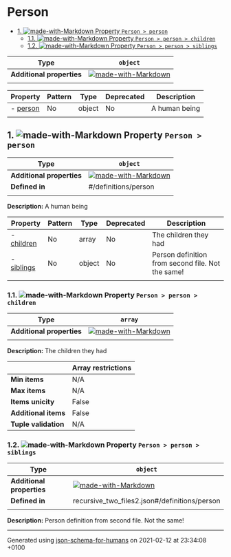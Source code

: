 # Person

- [1. ![made-with-Markdown](https://img.shields.io/badge/Optional-yellow) Property `Person > person`](#person)
  - [1.1. ![made-with-Markdown](https://img.shields.io/badge/Optional-yellow) Property `Person > person > children`](#person_children)
  - [1.2. ![made-with-Markdown](https://img.shields.io/badge/Optional-yellow) Property `Person > person > siblings`](#person_siblings)

| Type | `object` |
| ---- | --- |
| **Additional properties** |[![made-with-Markdown](https://img.shields.io/badge/Any%20type-allowed-green)](# "Additional Properties of any type are allowed.")|
|  |  |

| Property | Pattern | Type | Deprecated | Description |
| -------- | ------- | ---- | ---------- | ----------- |
|-  [person](#person)|No|object|No|A human being|
|  |  |  |  |  |

## <a name="person"></a>1. ![made-with-Markdown](https://img.shields.io/badge/Optional-yellow) Property `Person > person`

| Type | `object` |
| ---- | --- |
| **Additional properties** |[![made-with-Markdown](https://img.shields.io/badge/Any%20type-allowed-green)](# "Additional Properties of any type are allowed.")|
| **Defined in** | #/definitions/person |
|  |  |

**Description:** A human being

| Property | Pattern | Type | Deprecated | Description |
| -------- | ------- | ---- | ---------- | ----------- |
|-  [children](#person_children)|No|array|No|The children they had|
|-  [siblings](#person_siblings)|No|object|No|Person definition from second file. Not the same!|
|  |  |  |  |  |

### <a name="person_children"></a>1.1. ![made-with-Markdown](https://img.shields.io/badge/Optional-yellow) Property `Person > person > children`

| Type | `array` |
| ---- | --- |
| **Additional properties** |[![made-with-Markdown](https://img.shields.io/badge/Any%20type-allowed-green)](# "Additional Properties of any type are allowed.")|
|  |  |

**Description:** The children they had

|                       | Array restrictions |
| --------------------- | ------------------ |
| **Min items**         | N/A |
| **Max items**         | N/A |
| **Items unicity**     | False |
| **Additional items**  | False |
| **Tuple validation**  | N/A |

### <a name="person_siblings"></a>1.2. ![made-with-Markdown](https://img.shields.io/badge/Optional-yellow) Property `Person > person > siblings`

| Type | `object` |
| ---- | --- |
| **Additional properties** |[![made-with-Markdown](https://img.shields.io/badge/Any%20type-allowed-green)](# "Additional Properties of any type are allowed.")|
| **Defined in** | recursive_two_files2.json#/definitions/person |
|  |  |

**Description:** Person definition from second file. Not the same!

----------------------------------------------------------------------------------------------------------------------------
Generated using [json-schema-for-humans](https://github.com/coveooss/json-schema-for-humans) on 2021-02-12 at 23:34:08 +0100